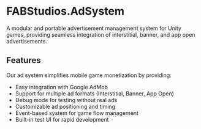 # FABStudios.AdSystem 

A modular and portable advertisement management system for Unity games, providing seamless integration of interstitial, banner, and app open advertisements.

## Features

Our ad system simplifies mobile game monetization by providing:

- Easy integration with Google AdMob
- Support for multiple ad formats (Interstitial, Banner, App Open)
- Debug mode for testing without real ads
- Customizable ad positioning and timing
- Event-based system for game flow management
- Built-in test UI for rapid development